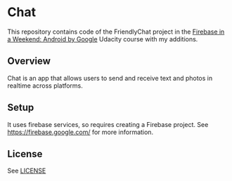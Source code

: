 # Chat

This repository contains code of the FriendlyChat project in the [Firebase in a Weekend: Android by Google](https://www.udacity.com/course/firebase-in-a-weekend-by-google-android--ud0352) Udacity course with my additions.

## Overview

Chat is an app that allows users to send and receive text and photos in realtime across platforms.

## Setup

It uses firebase services, so requires creating a Firebase project. See https://firebase.google.com/ for more information.

## License
See [LICENSE](LICENSE)
